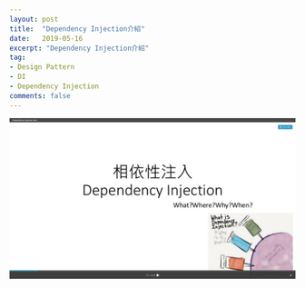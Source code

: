 ```yaml
---
layout: post
title:  "Dependency Injection介紹"
date:   2019-05-16
excerpt: "Dependency Injection介紹"
tag:
- Design Pattern 
- DI 
- Dependency Injection
comments: false
---
```


[![Dependency Injection](https://github.com/kisekitw/kisekitw.github.io/blob/master/assets/img/1080516/DI_first.png?raw=true)](https://www.slideshare.net/kisekitw/dependency-injection-intro)




